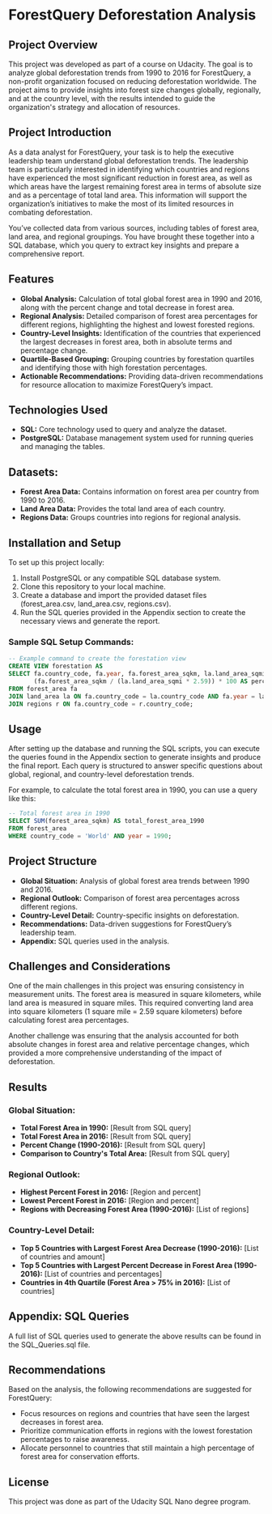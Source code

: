 
# ForestQuery Deforestation Analysis

## Project Overview
This project was developed as part of a course on Udacity. The goal is to analyze global deforestation trends from 1990 to 2016 for ForestQuery, a non-profit organization focused on reducing deforestation worldwide. The project aims to provide insights into forest size changes globally, regionally, and at the country level, with the results intended to guide the organization's strategy and allocation of resources.

## Project Introduction
As a data analyst for ForestQuery, your task is to help the executive leadership team understand global deforestation trends. The leadership team is particularly interested in identifying which countries and regions have experienced the most significant reduction in forest area, as well as which areas have the largest remaining forest area in terms of absolute size and as a percentage of total land area. This information will support the organization’s initiatives to make the most of its limited resources in combating deforestation.

You’ve collected data from various sources, including tables of forest area, land area, and regional groupings. You have brought these together into a SQL database, which you query to extract key insights and prepare a comprehensive report.

## Features
- **Global Analysis:** Calculation of total global forest area in 1990 and 2016, along with the percent change and total decrease in forest area.
- **Regional Analysis:** Detailed comparison of forest area percentages for different regions, highlighting the highest and lowest forested regions.
- **Country-Level Insights:** Identification of the countries that experienced the largest decreases in forest area, both in absolute terms and percentage change.
- **Quartile-Based Grouping:** Grouping countries by forestation quartiles and identifying those with high forestation percentages.
- **Actionable Recommendations:** Providing data-driven recommendations for resource allocation to maximize ForestQuery’s impact.

## Technologies Used
- **SQL:** Core technology used to query and analyze the dataset.
- **PostgreSQL:** Database management system used for running queries and managing the tables.

## Datasets:
- **Forest Area Data:** Contains information on forest area per country from 1990 to 2016.
- **Land Area Data:** Provides the total land area of each country.
- **Regions Data:** Groups countries into regions for regional analysis.

## Installation and Setup
To set up this project locally:

1. Install PostgreSQL or any compatible SQL database system.
2. Clone this repository to your local machine.
3. Create a database and import the provided dataset files (forest_area.csv, land_area.csv, regions.csv).
4. Run the SQL queries provided in the Appendix section to create the necessary views and generate the report.

### Sample SQL Setup Commands:
```sql
-- Example command to create the forestation view
CREATE VIEW forestation AS
SELECT fa.country_code, fa.year, fa.forest_area_sqkm, la.land_area_sqmi, r.region,
       (fa.forest_area_sqkm / (la.land_area_sqmi * 2.59)) * 100 AS percent_forest_area
FROM forest_area fa
JOIN land_area la ON fa.country_code = la.country_code AND fa.year = la.year
JOIN regions r ON fa.country_code = r.country_code;
```

## Usage
After setting up the database and running the SQL scripts, you can execute the queries found in the Appendix section to generate insights and produce the final report. Each query is structured to answer specific questions about global, regional, and country-level deforestation trends.

For example, to calculate the total forest area in 1990, you can use a query like this:
```sql
-- Total forest area in 1990
SELECT SUM(forest_area_sqkm) AS total_forest_area_1990
FROM forest_area
WHERE country_code = 'World' AND year = 1990;
```

## Project Structure
- **Global Situation:** Analysis of global forest area trends between 1990 and 2016.
- **Regional Outlook:** Comparison of forest area percentages across different regions.
- **Country-Level Detail:** Country-specific insights on deforestation.
- **Recommendations:** Data-driven suggestions for ForestQuery’s leadership team.
- **Appendix:** SQL queries used in the analysis.

## Challenges and Considerations
One of the main challenges in this project was ensuring consistency in measurement units. The forest area is measured in square kilometers, while land area is measured in square miles. This required converting land area into square kilometers (1 square mile = 2.59 square kilometers) before calculating forest area percentages.

Another challenge was ensuring that the analysis accounted for both absolute changes in forest area and relative percentage changes, which provided a more comprehensive understanding of the impact of deforestation.

## Results
### Global Situation:
- **Total Forest Area in 1990:** [Result from SQL query]
- **Total Forest Area in 2016:** [Result from SQL query]
- **Percent Change (1990-2016):** [Result from SQL query]
- **Comparison to Country's Total Area:** [Result from SQL query]

### Regional Outlook:
- **Highest Percent Forest in 2016:** [Region and percent]
- **Lowest Percent Forest in 2016:** [Region and percent]
- **Regions with Decreasing Forest Area (1990-2016):** [List of regions]

### Country-Level Detail:
- **Top 5 Countries with Largest Forest Area Decrease (1990-2016):** [List of countries and amount]
- **Top 5 Countries with Largest Percent Decrease in Forest Area (1990-2016):** [List of countries and percentages]
- **Countries in 4th Quartile (Forest Area > 75% in 2016):** [List of countries]

## Appendix: SQL Queries
A full list of SQL queries used to generate the above results can be found in the SQL_Queries.sql file.

## Recommendations
Based on the analysis, the following recommendations are suggested for ForestQuery:

- Focus resources on regions and countries that have seen the largest decreases in forest area.
- Prioritize communication efforts in regions with the lowest forestation percentages to raise awareness.
- Allocate personnel to countries that still maintain a high percentage of forest area for conservation efforts.

## License

This project was done as part of the Udacity SQL Nano degree program.
